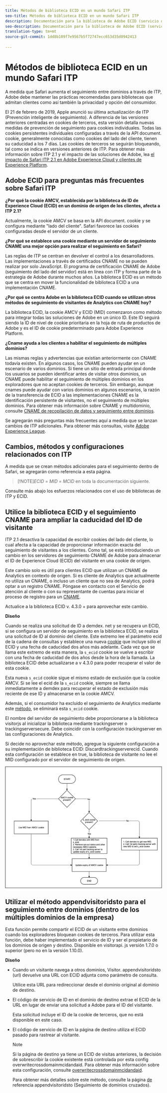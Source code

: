 ```yaml
---
title: Métodos de biblioteca ECID en un mundo Safari ITP
seo-title: Métodos de biblioteca ECID en un mundo Safari ITP
description: Documentación para la biblioteca de Adobe ECID (servicio de ID).
seo-description: Documentación para la biblioteca de Adobe ECID (servicio de ID).
translation-type: tm+mt
source-git-commit: 1dd8b109f7e9567b5f72747ecc653d35d0942413

---
```



# Métodos de biblioteca ECID en un mundo Safari ITP

A medida que Safari aumenta el seguimiento entre dominios a través de ITP, Adobe debe mantener las prácticas recomendadas para bibliotecas que admitan clientes como así también la privacidad y opción del consumidor.

El 21 de febrero de 2019, Apple anunció su última actualización de ITP (Prevención inteligente de seguimiento). A diferencia de las versiones anteriores centradas en cookies de terceros, esta versión detalla nuevas medidas de prevención de seguimiento para cookies individuales. Todas las cookies persistentes individuales configuradas a través de la API document. cookie, generalmente conocidas como cookies del lado del cliente, tienen su caducidad a los 7 días. Las cookies de terceros se seguirán bloqueando, tal como se indica en versiones anteriores de ITP. Para obtener más información sobre ITP 2.1 y el impacto de las soluciones de Adobe, lea [el impacto de Safari ITP 2.1 en Adobe Experience Cloud y clientes de Experience Platform](https://medium.com/adobetech/safari-itp-2-1-impact-on-adobe-experience-cloud-customers-9439cecb55ac).

## Adobe ECID para preguntas más frecuentes sobre Safari ITP

**¿Por qué la cookie AMCV, establecida por la biblioteca de ID de Experience Cloud (ECID) en un dominio de origen de los clientes, afecta a ITP 2.1?**

Actualmente, la cookie AMCV se basa en la API document. cookie y se configura mediante &quot;lado del cliente&quot;. Safari favorece las cookies configuradas desde el servidor de un cliente.

**¿Por qué se establece una cookie mediante un servidor de seguimiento CNAME una mejor opción para realizar el seguimiento en Safari?**

Las reglas de ITP se centran en devolver el control a los desarrolladores. Las implementaciones a través de certificados CNAME no se pueden realizar por solo JavaScript. El programa de certificación CNAME de Adobe (seguimiento del lado del servidor) está en línea con ITP y forma parte de la estrategia de Adobe durante muchos años. La biblioteca ECID es un método que se centra en mover la funcionalidad de biblioteca ECID a una implementación CNAME.

**¿Por qué se centra Adobe en la biblioteca ECID cuando se utilizan otros métodos de seguimiento de visitantes de Analytics con CNAME hoy?**

La biblioteca ECID, la cookie AMCV y ECID (MID) comenzaron como método para integrar todas las soluciones de Adobe en un único ID. Este ID seguirá siendo la ID de nivel de cookie prioritaria en la hoja de ruta de productos de Adobe y es el ID de cookie predeterminado para Adobe Experience Platform.

**¿Cname ayuda a los clientes a habilitar el seguimiento de múltiples dominios?**

Las mismas reglas y advertencias que existían anteriormente con CNAME todavía existen. En algunos casos, los CNAME pueden ayudar en un escenario de varios dominios. Si tiene un sitio de entrada principal donde los usuarios se pueden identificar antes de visitar otros dominios, un CNAME puede habilitar el seguimiento de múltiples dominios en los exploradores que no aceptan cookies de terceros. Sin embargo, aunque cnames puede ayudar con varios dominios en algunos escenarios, la razón de la transferencia de ECID a las implementaciones CNAME es la identificación persistente de visitantes, no el seguimiento de múltiples dominios. Para obtener más información sobre CNAME y multidominio, consulte [CNAME de recopilación de datos y seguimiento entre dominios](/help/mcvid-reference/mcvid-analytics-reference/mcvid-cname.md).

Se agregarán más preguntas más frecuentes aquí a medida que se lanzan cambios de ITP adicionales. Para obtener más consultas, visite [Adobe Experience League](https://experienceleague.adobe.com/#recommended/solutions/analytics).

## Cambios, métodos y configuraciones relacionados con ITP

A medida que se crean métodos adicionales para el seguimiento dentro de Safari, se agregarán como referencia a esta página.

>[!NOTE]*ECID* = *MID* = *MCID* en toda la documentación siguiente.

Consulte más abajo los esfuerzos relacionados con el uso de bibliotecas de ITP y ECID.

## Utilice la biblioteca ECID y el seguimiento CNAME para ampliar la caducidad del ID de visitante

ITP 2.1 desactiva la capacidad de escribir cookies del lado del cliente, lo cual afecta a la capacidad de proporcionar información exacta del seguimiento de visitantes a los clientes. Como tal, se está introduciendo un cambio en los servidores de seguimiento CNAME de Adobe para almacenar el ID de Experience Cloud (ECID) del visitante en una cookie de origen.

Este cambio solo es útil para clientes ECID que utilizan un CNAME de Analytics en contexto de origen. Si es cliente de Analytics que actualmente no utiliza un CNAME, o incluso un cliente que no sea de Analytics, podrá optar a un registro CNAME. Póngase en contacto con el Servicio de atención al cliente o con su representante de cuentas para iniciar el proceso de registro para un [CNAME](https://marketing.adobe.com/resources/help/en_US/whitepapers/first_party_cookies/adobe_managed_cert_pgm.html).

Actualice a la biblioteca ECID v. 4.3.0 + para aprovechar este cambio.

**Diseño**

Cuando se realiza una solicitud de ID a demdex. net y se recupera un ECID, si se configura un servidor de seguimiento en la biblioteca ECID, se realiza una solicitud de ID al dominio del cliente. Este extremo lee el parámetro ecid de la cadena de consultas y establece una nueva [cookie](/help/mcvid-introduction/mcvid-cookies.md) que incluye sólo el ECID y una fecha de caducidad dos años más adelante. Cada vez que se llama este extremo de esta manera, la `s_ecid` cookie se vuelve a escribir con una fecha de caducidad de dos años desde la hora de la llamada. La biblioteca ECID debe actualizarse a v 4.3.0 para poder recuperar el valor de esta cookie.

Esta nueva `s_ecid` cookie sigue el mismo estado de exclusión que la cookie AMCV. Si se lee el ecid de la `s_ecid` cookie, siempre se llama inmediatamente a demdex para recuperar el estado de exclusión más reciente de ese ID y almacenarse en la cookie AMCV.

Además, si el consumidor ha excluido el seguimiento de Analytics mediante este [método](https://marketing.adobe.com/resources/help/en_US/sc/implement/opt_out_link.html), se eliminará esta `s_ecid` cookie.

El nombre del servidor de seguimiento debe proporcionarse a la biblioteca visitorjs al inicializar la biblioteca mediante trackingserver o trackingserversecure. Debe coincidir con la configuración trackingserver en las configuraciones de Analytics.

Si decide no aprovechar este método, agregue la siguiente configuración a su implementación de biblioteca ECID: Discardtrackingserverecid. Cuando esta configuración se establece en true, la biblioteca de visitante no lee el MID configurado por el servidor de seguimiento de origen.

![](assets/itp-proposal-v1.png)

## Utilizar el método appendvisitoridsto para el seguimiento entre dominios (dentro de los múltiples dominios de la empresa)

Esta función permite compartir el ECID de un visitante entre dominios cuando los exploradores bloquean cookies de terceros. Para utilizar esta función, debe haber implementado el servicio de ID y ser el propietario de los dominios de origen y destino. Disponible en visitorapi. js versión 1.7.0 o superior (pero no en la versión 1.10.0).

**Diseño**

* Cuando un visitante navega a otros dominios, Visitor. appendvisitoridsto (url) devuelve una URL con ECID adjunta como parámetro de consulta.

   Utilice esta URL para redireccionar desde el dominio original al dominio de destino.

* El código de servicio de ID en el dominio de destino extrae el ECID de la URL en lugar de enviar una solicitud a Adobe para el ID del visitante.

   Esta solicitud incluye el ID de la cookie de terceros, que no está disponible en este caso.

* El código de servicio de ID en la página de destino utiliza el ECID pasado para rastrear al visitante.

   >[!NOTE]
   >Si la página de destino ya tiene un ECID de visitas anteriores, la decisión de sobrescribir la cookie existente está controlada por esta config overwritecrossdomainmcidandaid. Para obtener más información sobre esta configuración, consulte [overwritecrossdomainmcidandaid](/help/mcvid-library/mcvid-function-vars/mcvid-overwrite-visitor-id.md).
   >
   >Para obtener más detalles sobre este método, consulte la página [de](/help/mcvid-library/mcvid-get-set/mcvid-appendvisitorid.md) referencia appendvisitoridsto (Seguimiento de dominios cruzados).
